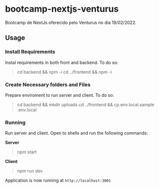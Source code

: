 # bootcamp-nextjs-venturus

Bootcamp de NextJs oferecido pelo Venturus no dia 19/02/2022.

## Usage

### Install Requirements

Instal requirements in both front and backend. To do so:

> cd backend && npm -i
> cd ../frontend && npm -i

### Create Necessary folders and Files

Prepare enviroment to run server and client. To do so:

> cd backend && mkdir uploads
> cd ../frontend && cp.env.local.sample .env.local

### Running

Run server and client. Open to shells and run the following commands:

**Server**

> npm start

**Client**

> npm run dev

Application is now running at `http://localhost:3001`
